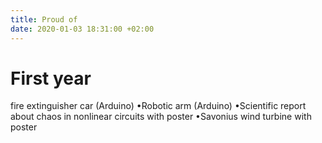 ```yaml
---
title: Proud of
date: 2020-01-03 18:31:00 +02:00
---
```


# First year 
fire extinguisher car (Arduino)
•Robotic arm (Arduino)
•Scientific report about chaos in nonlinear circuits with poster
•Savonius wind turbine with poster